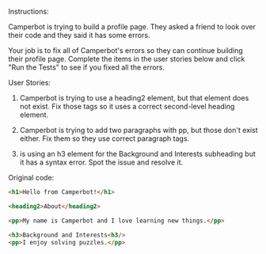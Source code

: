 Instructions:

Camperbot is trying to build a profile page. They asked a friend to look over their code and they said it has some errors.

Your job is to fix all of Camperbot's errors so they can continue building their profile page. Complete the items in the user stories below and click "Run the Tests" to see if you fixed all the errors.

User Stories:

1. Camperbot is trying to use a heading2 element, but that element does not exist. Fix those tags so it uses a correct second-level heading element.

2. Camperbot is trying to add two paragraphs with pp, but those don't exist either. Fix them so they use correct paragraph tags.

3. is using an h3 element for the Background and Interests subheading but it has a syntax error. Spot the issue and resolve it.

Original code:
```html
<h1>Hello from Camperbot!</h1>

<heading2>About</heading2>

<pp>My name is Camperbot and I love learning new things.</pp>

<h3>Background and Interests<h3/>
<pp>I enjoy solving puzzles.</pp>
```
